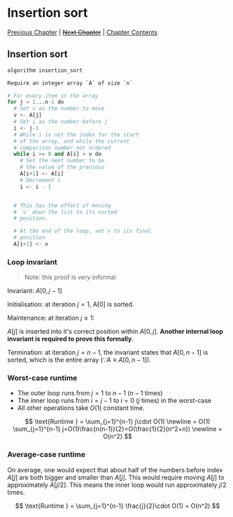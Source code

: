 # Insertion sort <!-- omit in toc -->

[Previous Chapter][prev] | [~~Next Chapter~~][next] | [Chapter Contents][index]

[prev]: ./01invariants.md
[next]: ./index.md
[index]: ./index.md

## Insertion sort

```python
algorithm insertion_sort

Require an integer array `A` of size `n`

# For every item in the array
for j = 1...n-1 do
  # Set v as the number to move
  v <- A[j]
  # Set i as the number before j
  i <- j-1
  # While i is not the index for the start
  # of the array, and while the current
  # comparison number not ordered
  while i >= 0 and A[i] > v do
    # Set the next number to be
    # the value of the previous
    A[i+1] <- A[i]
    # Decrement i
    i <- i - 1


  # This has the effect of moving
  # `v` down the list to its sorted
  # position.

  # At the end of the loop, set v to its final
  # position
  A[i+1] <- v
```

### Loop invariant

> Note: this proof is _very_ informal

Invariant: $A[0,j-1]$

Initialisation: at iteration $j=1$, A[0] is sorted.

Maintenance: at iteration $j \geq 1$:

$A[j]$ is inserted into it's correct position within $A[0,j]$. **Another internal loop invariant is required to prove this formally**.

Termination: at iteration $j=n-1$, the invariant states that $A[0,n-1]$ is sorted, which is the entire array $(\because A \equiv A[0,n-1])$.

### Worst-case runtime

- The outer loop runs from $j=1$ to $n-1$ ($n-1$ times)
- The inner loop runs from $i=j-1$ to $i=0$ ($j$ times) in the worst-case
- All other operations take $O(1)$ constant time.

$$
\text{Runtime } = \sum_{j=1}^{n-1} j\cdot O(1)
\newline = O(1) \sum_{j=1}^{n-1} j=O(1)\frac{n(n-1)}{2}=O(\frac{1}{2}(n^2+n))
\newline = O(n^2)
$$

### Average-case runtime

On average, one would expect that about half of the numbers before index $A[j]$ are both bigger and smaller than $A[j]$. This would require moving $A[j]$ to approximately $A[j/2]$. This means the inner loop would run approximately $j/2$ times.

$$
\text{Runtime } = \sum_{j=1}^{n-1} \frac{j}{2}\cdot O(1) = O(n^2)
$$